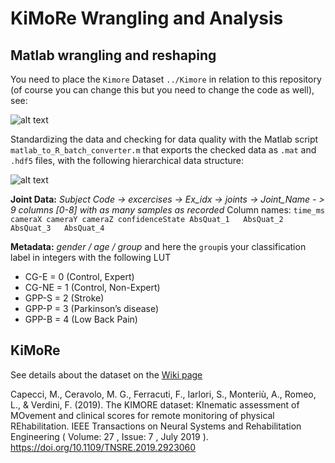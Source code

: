 # KiMoRe Wrangling and Analysis

## Matlab wrangling and reshaping

You need to place the `Kimore` Dataset `../Kimore` in relation to this repository (of course you can change this but you need to change the code as well), see:

![alt text](https://github.com/petteriTeikari/KiMoRe_R/blob/master/imgs/kimore_placement.png "kimore_placement.png")

Standardizing the data and checking for data quality with the Matlab script `matlab_to_R_batch_converter.m` that exports the checked data as `.mat` and `.hdf5` files, with the following hierarchical data structure:

![alt text](https://github.com/petteriTeikari/KiMoRe_R/blob/master/imgs/init_hdf5.png "init_hdf5.png")

**Joint Data:** *Subject Code -> excercises -> Ex_idx -> joints -> Joint_Name - > 9 columns [0-8] with as many samples as recorded* Column names: `time_ms	cameraX	cameraY	cameraZ	confidenceState	AbsQuat_1	AbsQuat_2	AbsQuat_3	AbsQuat_4`

**Metadata:** _gender / age / group_ and here the `group`is your classification label in integers with the following LUT
* CG-E = 0 (Control, Expert)
* CG-NE = 1 (Control, Non-Expert)
* GPP-S = 2 (Stroke)
* GPP-P = 3 (Parkinson’s disease)
* GPP-B = 4 (Low Back Pain)

## KiMoRe

See details about the dataset on the [Wiki page](https://github.com/petteriTeikari/KiMoRe_wrapper/wiki)

Capecci, M., Ceravolo, M. G., Ferracuti, F., Iarlori, S., Monteriù, A., Romeo, L., & Verdini, F. (2019). The KIMORE dataset: KInematic assessment of MOvement and clinical scores for remote monitoring of physical REhabilitation. IEEE Transactions on Neural Systems and Rehabilitation Engineering ( Volume: 27 , Issue: 7 , July 2019 ). https://doi.org/10.1109/TNSRE.2019.2923060
